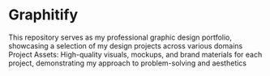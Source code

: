 # Graphitify
This repository serves as my professional graphic design portfolio, showcasing a selection of my design projects across various domains Project Assets: High-quality visuals, mockups, and brand materials for each project, demonstrating my approach to problem-solving and aesthetics
